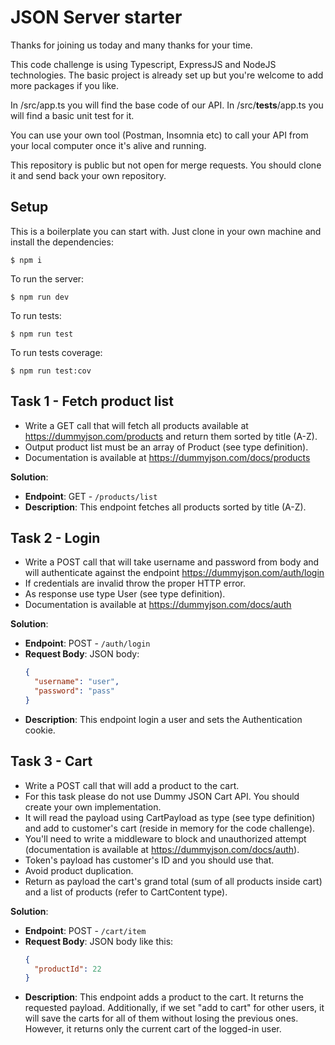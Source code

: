 # JSON Server starter

Thanks for joining us today and many thanks for your time.

This code challenge is using Typescript, ExpressJS and NodeJS technologies. The basic project is already set up but you're welcome to add more packages if you like.

In /src/app.ts you will find the base code of our API. In /src/**tests**/app.ts you will find a basic unit test for it.

You can use your own tool (Postman, Insomnia etc) to call your API from your local computer once it's alive and running.

This repository is public but not open for merge requests. You should clone it and send back your own repository.

## Setup

This is a boilerplate you can start with. Just clone in your own machine and install the dependencies:

```
$ npm i
```

To run the server:

```
$ npm run dev
```

To run tests:

```
$ npm run test
```

To run tests coverage:

```
$ npm run test:cov
```

## Task 1 - Fetch product list

- Write a GET call that will fetch all products available at https://dummyjson.com/products and return them sorted by title (A-Z).
- Output product list must be an array of Product (see type definition).
- Documentation is available at https://dummyjson.com/docs/products

**Solution**:

- **Endpoint**: GET - `/products/list`
- **Description**: This endpoint fetches all products sorted by title (A-Z).

## Task 2 - Login

- Write a POST call that will take username and password from body and will authenticate against the endpoint https://dummyjson.com/auth/login
- If credentials are invalid throw the proper HTTP error.
- As response use type User (see type definition).
- Documentation is available at https://dummyjson.com/docs/auth

**Solution**:

- **Endpoint**: POST - `/auth/login`
- **Request Body**: JSON body:
  ```json
  {
    "username": "user",
    "password": "pass"
  }
  ```
- **Description**: This endpoint login a user and sets the Authentication cookie.

## Task 3 - Cart

- Write a POST call that will add a product to the cart.
- For this task please do not use Dummy JSON Cart API. You should create your own implementation.
- It will read the payload using CartPayload as type (see type definition) and add to customer's cart (reside in memory for the code challenge).
- You'll need to write a middleware to block and unauthorized attempt (documentation is available at https://dummyjson.com/docs/auth).
- Token's payload has customer's ID and you should use that.
- Avoid product duplication.
- Return as payload the cart's grand total (sum of all products inside cart) and a list of products (refer to CartContent type).

**Solution**:

- **Endpoint**: POST - `/cart/item`
- **Request Body**: JSON body like this:
  ```json
  {
    "productId": 22
  }
  ```
- **Description**: This endpoint adds a product to the cart. It returns the requested payload. Additionally, if we set "add to cart" for other users, it will save the carts for all of them without losing the previous ones. However, it returns only the current cart of the logged-in user.
